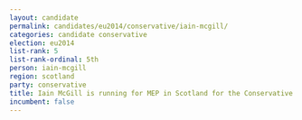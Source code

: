 ```yaml
---
layout: candidate
permalink: candidates/eu2014/conservative/iain-mcgill/
categories: candidate conservative
election: eu2014
list-rank: 5
list-rank-ordinal: 5th
person: iain-mcgill
region: scotland
party: conservative
title: Iain McGill is running for MEP in Scotland for the Conservative Party
incumbent: false
---
```

